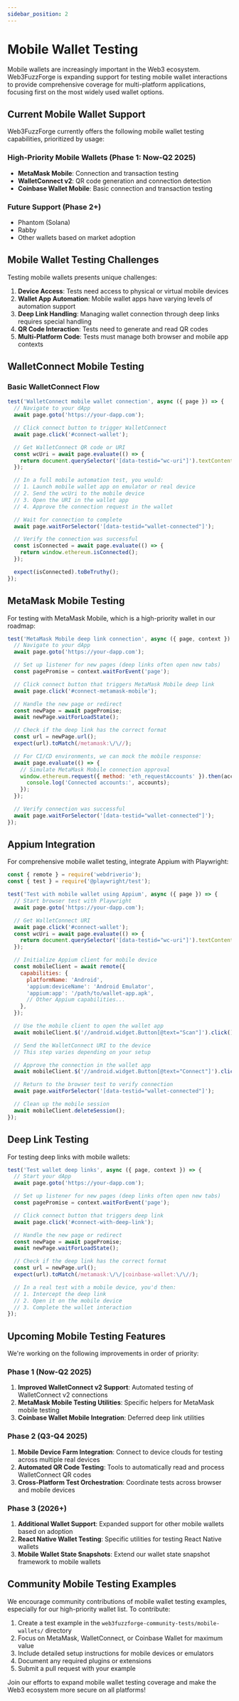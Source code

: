 ```yaml
---
sidebar_position: 2
---
```


# Mobile Wallet Testing

Mobile wallets are increasingly important in the Web3 ecosystem. Web3FuzzForge is expanding support for testing mobile wallet interactions to provide comprehensive coverage for multi-platform applications, focusing first on the most widely used wallet options.

## Current Mobile Wallet Support

Web3FuzzForge currently offers the following mobile wallet testing capabilities, prioritized by usage:

### High-Priority Mobile Wallets (Phase 1: Now-Q2 2025)

- **MetaMask Mobile**: Connection and transaction testing
- **WalletConnect v2**: QR code generation and connection detection
- **Coinbase Wallet Mobile**: Basic connection and transaction testing

### Future Support (Phase 2+)

- Phantom (Solana)
- Rabby
- Other wallets based on market adoption

## Mobile Wallet Testing Challenges

Testing mobile wallets presents unique challenges:

1. **Device Access**: Tests need access to physical or virtual mobile devices
2. **Wallet App Automation**: Mobile wallet apps have varying levels of automation support
3. **Deep Link Handling**: Managing wallet connection through deep links requires special handling
4. **QR Code Interaction**: Tests need to generate and read QR codes
5. **Multi-Platform Code**: Tests must manage both browser and mobile app contexts

## WalletConnect Mobile Testing

### Basic WalletConnect Flow

```javascript
test('WalletConnect mobile wallet connection', async ({ page }) => {
  // Navigate to your dApp
  await page.goto('https://your-dapp.com');

  // Click connect button to trigger WalletConnect
  await page.click('#connect-wallet');

  // Get WalletConnect QR code or URI
  const wcUri = await page.evaluate(() => {
    return document.querySelector('[data-testid="wc-uri"]').textContent;
  });

  // In a full mobile automation test, you would:
  // 1. Launch mobile wallet app on emulator or real device
  // 2. Send the wcUri to the mobile device
  // 3. Open the URI in the wallet app
  // 4. Approve the connection request in the wallet

  // Wait for connection to complete
  await page.waitForSelector('[data-testid="wallet-connected"]');

  // Verify the connection was successful
  const isConnected = await page.evaluate(() => {
    return window.ethereum.isConnected();
  });

  expect(isConnected).toBeTruthy();
});
```

## MetaMask Mobile Testing

For testing with MetaMask Mobile, which is a high-priority wallet in our roadmap:

```javascript
test('MetaMask Mobile deep link connection', async ({ page, context }) => {
  // Navigate to your dApp
  await page.goto('https://your-dapp.com');

  // Set up listener for new pages (deep links often open new tabs)
  const pagePromise = context.waitForEvent('page');

  // Click connect button that triggers MetaMask Mobile deep link
  await page.click('#connect-metamask-mobile');

  // Handle the new page or redirect
  const newPage = await pagePromise;
  await newPage.waitForLoadState();

  // Check if the deep link has the correct format
  const url = newPage.url();
  expect(url).toMatch(/metamask:\/\//);

  // For CI/CD environments, we can mock the mobile response:
  await page.evaluate(() => {
    // Simulate MetaMask Mobile connection approval
    window.ethereum.request({ method: 'eth_requestAccounts' }).then(accounts => {
      console.log('Connected accounts:', accounts);
    });
  });

  // Verify connection was successful
  await page.waitForSelector('[data-testid="wallet-connected"]');
});
```

## Appium Integration

For comprehensive mobile wallet testing, integrate Appium with Playwright:

```javascript
const { remote } = require('webdriverio');
const { test } = require('@playwright/test');

test('Test with mobile wallet using Appium', async ({ page }) => {
  // Start browser test with Playwright
  await page.goto('https://your-dapp.com');

  // Get WalletConnect URI
  await page.click('#connect-wallet');
  const wcUri = await page.evaluate(() => {
    return document.querySelector('[data-testid="wc-uri"]').textContent;
  });

  // Initialize Appium client for mobile device
  const mobileClient = await remote({
    capabilities: {
      platformName: 'Android',
      'appium:deviceName': 'Android Emulator',
      'appium:app': '/path/to/wallet-app.apk',
      // Other Appium capabilities...
    },
  });

  // Use the mobile client to open the wallet app
  await mobileClient.$('//android.widget.Button[@text="Scan"]').click();

  // Send the WalletConnect URI to the device
  // This step varies depending on your setup

  // Approve the connection in the wallet app
  await mobileClient.$('//android.widget.Button[@text="Connect"]').click();

  // Return to the browser test to verify connection
  await page.waitForSelector('[data-testid="wallet-connected"]');

  // Clean up the mobile session
  await mobileClient.deleteSession();
});
```

## Deep Link Testing

For testing deep links with mobile wallets:

```javascript
test('Test wallet deep links', async ({ page, context }) => {
  // Start your dApp
  await page.goto('https://your-dapp.com');

  // Set up listener for new pages (deep links often open new tabs)
  const pagePromise = context.waitForEvent('page');

  // Click connect button that triggers deep link
  await page.click('#connect-with-deep-link');

  // Handle the new page or redirect
  const newPage = await pagePromise;
  await newPage.waitForLoadState();

  // Check if the deep link has the correct format
  const url = newPage.url();
  expect(url).toMatch(/metamask:\/\/|coinbase-wallet:\/\//);

  // In a real test with a mobile device, you'd then:
  // 1. Intercept the deep link
  // 2. Open it on the mobile device
  // 3. Complete the wallet interaction
});
```

## Upcoming Mobile Testing Features

We're working on the following improvements in order of priority:

### Phase 1 (Now-Q2 2025)

1. **Improved WalletConnect v2 Support**: Automated testing of WalletConnect v2 connections
2. **MetaMask Mobile Testing Utilities**: Specific helpers for MetaMask mobile testing
3. **Coinbase Wallet Mobile Integration**: Deferred deep link utilities

### Phase 2 (Q3-Q4 2025)

1. **Mobile Device Farm Integration**: Connect to device clouds for testing across multiple real devices
2. **Automated QR Code Testing**: Tools to automatically read and process WalletConnect QR codes
3. **Cross-Platform Test Orchestration**: Coordinate tests across browser and mobile devices

### Phase 3 (2026+)

1. **Additional Wallet Support**: Expanded support for other mobile wallets based on adoption
2. **React Native Wallet Testing**: Specific utilities for testing React Native wallets
3. **Mobile Wallet State Snapshots**: Extend our wallet state snapshot framework to mobile wallets

## Community Mobile Testing Examples

We encourage community contributions of mobile wallet testing examples, especially for our high-priority wallet list. To contribute:

1. Create a test example in the `web3fuzzforge-community-tests/mobile-wallets/` directory
2. Focus on MetaMask, WalletConnect, or Coinbase Wallet for maximum value
3. Include detailed setup instructions for mobile devices or emulators
4. Document any required plugins or extensions
5. Submit a pull request with your example

Join our efforts to expand mobile wallet testing coverage and make the Web3 ecosystem more secure on all platforms!
